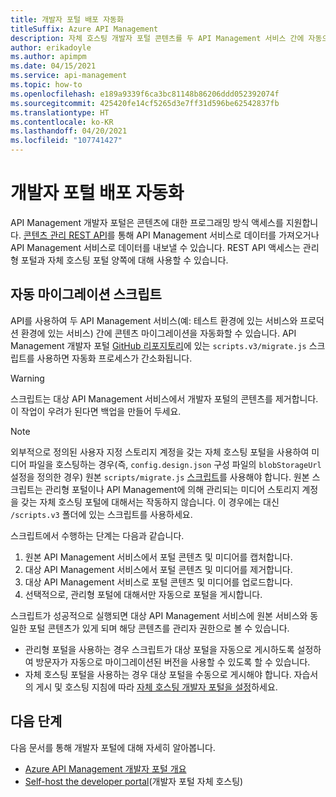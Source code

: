 ```yaml
---
title: 개발자 포털 배포 자동화
titleSuffix: Azure API Management
description: 자체 호스팅 개발자 포털 콘텐츠를 두 API Management 서비스 간에 자동으로 마이그레이션하는 방법을 알아봅니다.
author: erikadoyle
ms.author: apimpm
ms.date: 04/15/2021
ms.service: api-management
ms.topic: how-to
ms.openlocfilehash: e189a9339f6ca3bc81148b86206ddd052392074f
ms.sourcegitcommit: 425420fe14cf5265d3e7ff31d596be62542837fb
ms.translationtype: HT
ms.contentlocale: ko-KR
ms.lasthandoff: 04/20/2021
ms.locfileid: "107741427"
---
```

# <a name="automate-developer-portal-deployments"></a>개발자 포털 배포 자동화

API Management 개발자 포털은 콘텐츠에 대한 프로그래밍 방식 액세스를 지원합니다. [콘텐츠 관리 REST API](/rest/api/apimanagement/)를 통해 API Management 서비스로 데이터를 가져오거나 API Management 서비스로 데이터를 내보낼 수 있습니다. REST API 액세스는 관리형 포털과 자체 호스팅 포털 양쪽에 대해 사용할 수 있습니다.

## <a name="automated-migration-script"></a>자동 마이그레이션 스크립트

API를 사용하여 두 API Management 서비스(예: 테스트 환경에 있는 서비스와 프로덕션 환경에 있는 서비스) 간에 콘텐츠 마이그레이션을 자동화할 수 있습니다. API Management 개발자 포털 [GitHub 리포지토리](https://github.com/Azure/api-management-developer-portal/blob/master/scripts.v3/migrate.js)에 있는 `scripts.v3/migrate.js` 스크립트를 사용하면 자동화 프로세스가 간소화됩니다.

> [!WARNING]
> 스크립트는 대상 API Management 서비스에서 개발자 포털의 콘텐츠를 제거합니다. 이 작업이 우려가 된다면 백업을 만들어 두세요.

> [!NOTE]
> 외부적으로 정의된 사용자 지정 스토리지 계정을 갖는 자체 호스팅 포털을 사용하여 미디어 파일을 호스팅하는 경우(즉, `config.design.json` 구성 파일의 `blobStorageUrl` 설정을 정의한 경우) 원본 `scripts/migrate.js` [스크립트](https://github.com/Azure/api-management-developer-portal/blob/master/scripts.v2/migrate.js)를 사용해야 합니다. 원본 스크립트는 관리형 포털이나 API Management에 의해 관리되는 미디어 스토리지 계정을 갖는 자체 호스팅 포털에 대해서는 작동하지 않습니다. 이 경우에는 대신 `/scripts.v3` 폴더에 있는 스크립트를 사용하세요.

스크립트에서 수행하는 단계는 다음과 같습니다.

1. 원본 API Management 서비스에서 포털 콘텐츠 및 미디어를 캡처합니다.
1. 대상 API Management 서비스에서 포털 콘텐츠 및 미디어를 제거합니다.
1. 대상 API Management 서비스로 포털 콘텐츠 및 미디어를 업로드합니다.
1. 선택적으로, 관리형 포털에 대해서만 자동으로 포털을 게시합니다.

스크립트가 성공적으로 실행되면 대상 API Management 서비스에 원본 서비스와 동일한 포털 콘텐츠가 있게 되며 해당 콘텐츠를 관리자 권한으로 볼 수 있습니다.

* 관리형 포털을 사용하는 경우 스크립트가 대상 포털을 자동으로 게시하도록 설정하여 방문자가 자동으로 마이그레이션된 버전을 사용할 수 있도록 할 수 있습니다. 
* 자체 호스팅 포털을 사용하는 경우 대상 포털을 수동으로 게시해야 합니다. 자습서의 게시 및 호스팅 지침에 따라 [자체 호스팅 개발자 포털을 설정](developer-portal-self-host.md)하세요.

## <a name="next-steps"></a>다음 단계

다음 문서를 통해 개발자 포털에 대해 자세히 알아봅니다.

- [Azure API Management 개발자 포털 개요](api-management-howto-developer-portal.md)
- [Self-host the developer portal](developer-portal-self-host.md)(개발자 포털 자체 호스팅)